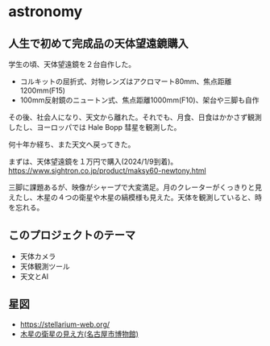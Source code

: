# astronomy

## 人生で初めて完成品の天体望遠鏡購入

学生の頃、天体望遠鏡を２台自作した。
- コルキットの屈折式、対物レンズはアクロマート80mm、焦点距離1200mm(F15)
- 100mm反射鏡のニュートン式、焦点距離1000mm(F10)、架台や三脚も自作
  
その後、社会人になり、天文から離れた。それでも、月食、日食はかかさず観測したし、ヨーロッパでは Hale Bopp 彗星を観測した。

何十年か経ち、また天文へ戻ってきた。

まずは、天体望遠鏡を１万円で購入(2024/1/9到着)。https://www.sightron.co.jp/product/maksy60-newtony.html

三脚に課題あるが、映像がシャープで大変満足。月のクレーターがくっきりと見えたし、木星の４つの衛星や木星の縞模様も見えた。天体を観測していると、時を忘れる。

## このプロジェクトのテーマ

 - 天体カメラ
 - 天体観測ツール
 - 天文とAI

## 星図

- https://stellarium-web.org/
- [木星の衛星の見え方(名古屋市博物館)](http://www.ncsm.city.nagoya.jp/astro/jupiter/)
